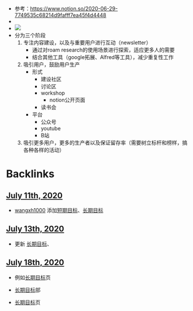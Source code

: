 - 参考：https://www.notion.so/2020-06-29-7749535c68214d9fafff7ea45f4d4448
- 
- ![](https://firebasestorage.googleapis.com/v0/b/firescript-577a2.appspot.com/o/imgs%2Fapp%2Fvictor-wu%2FHZZC12Mh5N.png?alt=media&token=f829dc40-70e8-468b-8794-434dfd50cdfc)
- 分为三个阶段
    1. 专注内容建设，以及与重要用户进行互动（newsletter）
        - 通过对roam research的使用场景进行探索，适应更多人的需要
        - 结合其他工具（google拓展、Alfred等工具），减少重复性工作
    2. 吸引用户，鼓励用户生产
        - 形式
            - 建设社区
            - 讨论区
            - workshop
                - notion公开页面
            - 读书会
        - 平台
            - 公众号
            - youtube
            - B站
    3. 吸引更多用户，更多的生产者以及保证留存率（需要树立标杆和榜样，搞各种各样的活动）

# Backlinks
## [July 11th, 2020](<July 11th, 2020.md>)
- [wangxh1000](<wangxh1000.md>) 添加[短期目标](<短期目标.md>)、[长期目标](<长期目标.md>)

## [July 13th, 2020](<July 13th, 2020.md>)
- 更新 [长期目标](<长期目标.md>)、

## [July 18th, 2020](<July 18th, 2020.md>)
- 例如[长期目标](<长期目标.md>)页

- [长期目标](<长期目标.md>)部

- [长期目标](<长期目标.md>)页

